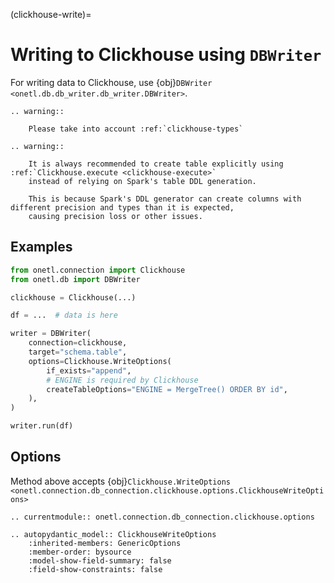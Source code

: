 (clickhouse-write)=

# Writing to Clickhouse using `DBWriter`

For writing data to Clickhouse, use {obj}`DBWriter <onetl.db.db_writer.db_writer.DBWriter>`.

```{eval-rst}
.. warning::

    Please take into account :ref:`clickhouse-types`
```

```{eval-rst}
.. warning::

    It is always recommended to create table explicitly using :ref:`Clickhouse.execute <clickhouse-execute>`
    instead of relying on Spark's table DDL generation.

    This is because Spark's DDL generator can create columns with different precision and types than it is expected,
    causing precision loss or other issues.
```

## Examples

```python
from onetl.connection import Clickhouse
from onetl.db import DBWriter

clickhouse = Clickhouse(...)

df = ...  # data is here

writer = DBWriter(
    connection=clickhouse,
    target="schema.table",
    options=Clickhouse.WriteOptions(
        if_exists="append",
        # ENGINE is required by Clickhouse
        createTableOptions="ENGINE = MergeTree() ORDER BY id",
    ),
)

writer.run(df)
```

## Options

Method above accepts {obj}`Clickhouse.WriteOptions <onetl.connection.db_connection.clickhouse.options.ClickhouseWriteOptions>`

```{eval-rst}
.. currentmodule:: onetl.connection.db_connection.clickhouse.options
```

```{eval-rst}
.. autopydantic_model:: ClickhouseWriteOptions
    :inherited-members: GenericOptions
    :member-order: bysource
    :model-show-field-summary: false
    :field-show-constraints: false
```
